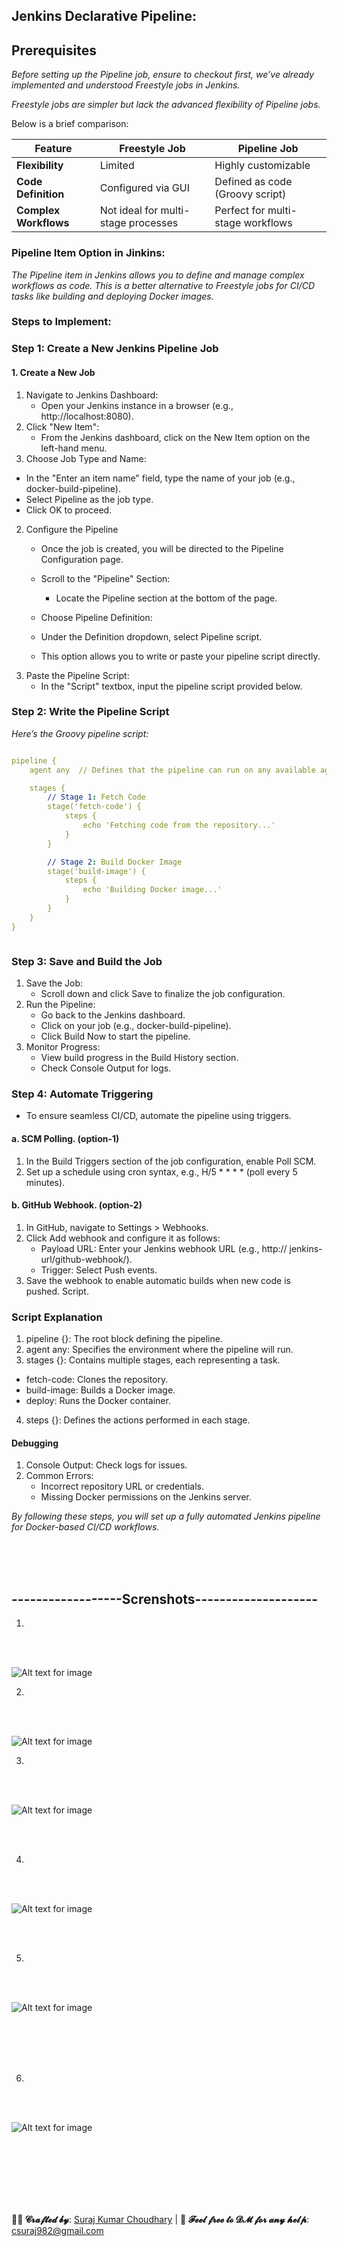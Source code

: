 ## Jenkins Declarative Pipeline:


## Prerequisites
*Before setting up the Pipeline job, ensure to checkout first, we’ve already implemented and understood Freestyle jobs in Jenkins.*

*Freestyle jobs are simpler but lack the advanced flexibility of Pipeline jobs.*

Below is a brief comparison:




| **Feature**          | **Freestyle Job**               | **Pipeline Job**                     |
|-----------------------|----------------------------------|---------------------------------------|
| **Flexibility**       | Limited                        | Highly customizable                  |
| **Code Definition**   | Configured via GUI             | Defined as code (Groovy script)      |
| **Complex Workflows** | Not ideal for multi-stage processes | Perfect for multi-stage workflows    |






### Pipeline Item Option in Jinkins:
*The Pipeline item in Jenkins allows you to define and manage complex workflows as code. This is a better alternative to Freestyle jobs for CI/CD tasks like building and deploying Docker images.*


### Steps to Implement:




### Step 1: Create a New Jenkins Pipeline Job

#### 1. Create a New Job
  1. Navigate to Jenkins Dashboard:
      - Open your Jenkins instance in a browser (e.g., http://localhost:8080).
  2. Click "New Item":
      - From the Jenkins dashboard, click on the New Item option on the left-hand menu.
  3. Choose Job Type and Name:
  - In the "Enter an item name" field, type the name of your job (e.g., docker-build-pipeline).
  - Select Pipeline as the job type.
  - Click OK to proceed.


2. Configure the Pipeline
    - Once the job is created, you will be directed to the Pipeline Configuration page.

    - Scroll to the "Pipeline" Section:
      - Locate the Pipeline section at the bottom of the page.
    -  Choose Pipeline Definition:
      - Under the Definition dropdown, select Pipeline script.
      - This option allows you to write or paste your pipeline script directly.
  3. Paste the Pipeline Script:
      - In the "Script" textbox, input the pipeline script provided below.

### Step 2: Write the Pipeline Script
   *Here’s the Groovy pipeline script:*

```yml

pipeline {
    agent any  // Defines that the pipeline can run on any available agent

    stages {
        // Stage 1: Fetch Code
        stage('fetch-code') {
            steps {
                echo 'Fetching code from the repository...'
            }
        }

        // Stage 2: Build Docker Image
        stage('build-image') {
            steps {
                echo 'Building Docker image...'
            }
        }
    }
}



```
   


### Step 3: Save and Build the Job
1. Save the Job:
   - Scroll down and click Save to finalize the job configuration.
2. Run the Pipeline:
   - Go back to the Jenkins dashboard.
   - Click on your job (e.g., docker-build-pipeline).
   - Click Build Now to start the pipeline.
3. Monitor Progress:
   - View build progress in the Build History section.
   - Check Console Output for logs.



### Step 4: Automate Triggering
  - To ensure seamless CI/CD, automate the pipeline using triggers.

#### a. SCM Polling. (option-1)
   1. In the Build Triggers section of the job configuration, enable Poll SCM.
   2. Set up a schedule using cron syntax, e.g., H/5 * * * * (poll every 5 minutes).
#### b. GitHub Webhook. (option-2)
   1. In GitHub, navigate to Settings > Webhooks.
   2. Click Add webhook and configure it as follows:
       - Payload URL: Enter your Jenkins webhook URL (e.g., http:// jenkins- 
         url/github-webhook/).
       - Trigger: Select Push events.
   3. Save the webhook to enable automatic builds when new code is pushed.
Script.




### Script Explanation
1. pipeline {}: The root block defining the pipeline.
2. agent any: Specifies the environment where the pipeline will run.
3. stages {}: Contains multiple stages, each representing a task.
  - fetch-code: Clones the repository.
  - build-image: Builds a Docker image.
  - deploy: Runs the Docker container.
4. steps {}: Defines the actions performed in each stage.


#### Debugging
1. Console Output: Check logs for issues.
2. Common Errors:
   - Incorrect repository URL or credentials.
   - Missing Docker permissions on the Jenkins server.


*By following these steps, you will set up a fully automated Jenkins pipeline for Docker-based CI/CD workflows.*


















<br>
<br>
<br>



## ------------------Screnshots--------------------
1.
<br>
<br>


![Alt text for image](screenshots/11.png)

2.
<br>
<br>


![Alt text for image](screenshots/22.png)


3.
<br>
<br>


![Alt text for image](screenshots/33.png)

<br>
<br>


4.
<br>
<br>


![Alt text for image](screenshots/44.png)

<br>
<br>

5.
<br>
<br>


![Alt text for image](screenshots/55.png)

<br>
<br>





<br>
<br>

6.
<br>
<br>



![Alt text for image](screenshots/66.png)




<br>
<br>









<br>
<br>
<br>
<br>



**👨‍💻 𝓒𝓻𝓪𝓯𝓽𝓮𝓭 𝓫𝔂**: [Suraj Kumar Choudhary](https://github.com/Surajkumar4-source) | 📩 **𝓕𝓮𝓮𝓵 𝓯𝓻𝓮𝓮 𝓽𝓸 𝓓𝓜 𝓯𝓸𝓻 𝓪𝓷𝔂 𝓱𝓮𝓵𝓹**: [csuraj982@gmail.com](mailto:csuraj982@gmail.com)





<br>

